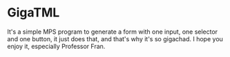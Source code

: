# GigaTML
It's a simple MPS program to generate a form with one input, one selector and one button, it just does that, and that's why it's so gigachad. I hope you enjoy it, especially Professor Fran.
